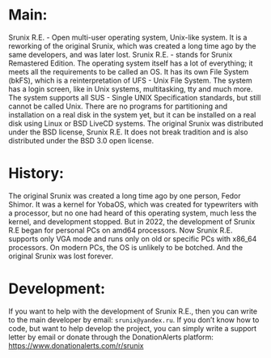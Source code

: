 # Main:
Srunix R.E. - Open multi-user operating system, Unix-like system. It is a reworking of the original Srunix, which was created a long time ago by the same developers, and was later lost.
Srunix R.E. - stands for Srunix Remastered Edition. The operating system itself has a lot of everything; it meets all the requirements to be called an OS. It has its own File System (bkFS), which is a reinterpretation of UFS - Unix File System. The system has a login screen, like in Unix systems, multitasking, tty and much more. The system supports all SUS - Single UNIX Specification standards, but still cannot be called Unix.
There are no programs for partitioning and installation on a real disk in the system yet, but it can be installed on a real disk using Linux or BSD LiveCD systems. The original Srunix was distributed under the BSD license, Srunix R.E. It does not break tradition and is also distributed under the BSD 3.0 open license.
# History:
The original Srunix was created a long time ago by one person, Fedor Shimor. It was a kernel for YobaOS, which was created for typewriters with a processor, but no one had heard of this operating system, much less the kernel, and development stopped. But in 2022, the development of Srunix R.E began for personal PCs on amd64 processors. Now Srunix R.E. supports only VGA mode and runs only on old or specific PCs with x86_64 processors. On modern PCs, the OS is unlikely to be botched. And the original Srunix was lost forever.
# Development:
If you want to help with the development of Srunix R.E., then you can write to the main developer by email: `srunix@yandex.ru`. If you don’t know how to code, but want to help develop the project, you can simply write a support letter by email or donate through the DonationAlerts platform:
https://www.donationalerts.com/r/srunix
